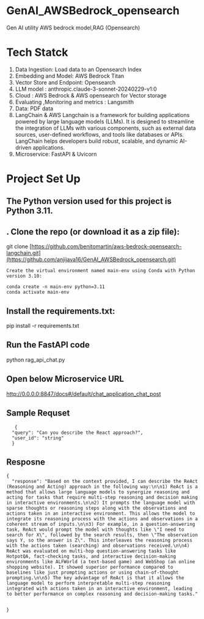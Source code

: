 # GenAI_AWSBedrock_opensearch
Gen AI utility AWS bedrock model,RAG (Opensearch)


# Tech Statck 

1. Data Ingestion: Load data to an Opensearch Index
2. Embedding and Model: AWS Bedrock Titan
3. Vector Store and Endpoint: Opensearch
4. LLM model : anthropic.claude-3-sonnet-20240229-v1:0
5. Cloud : AWS Bedrock & AWS opensearch for Vector storage
6. Evaluating ,Monitoring and metrics : Langsmith
7. Data: PDF data
8. LangChain & AWS Langchain  is a framework for building applications powered by large language models (LLMs). It is designed to streamline the integration of LLMs with various components, such as external data sources, user-defined workflows, and tools like databases or APIs. LangChain helps developers build robust, scalable, and dynamic AI-driven applications.
9. Microservice: FastAPI & Uvicorn



# Project Set Up

## The Python version used for this project is Python 3.11.


## . Clone the repo (or download it as a zip file):

  git clone [https://github.com/benitomartin/aws-bedrock-opensearch-langchain.git](https://github.com/anjijava16/GenAI_AWSBedrock_opensearch.git)


```
Create the virtual environment named main-env using Conda with Python version 3.10:

conda create -n main-env python=3.11
conda activate main-env

```

## Install the requirements.txt:

   pip install -r requirements.txt

##  Run the FastAPI code
   
   python rag_api_chat.py

##  Open below Microservice URL
   http://0.0.0.0:8847/docs#/default/chat_application_chat_post


##  Sample Requset 
   
```
   {
  "query": "Can you describe the React approach?",
  "user_id": "string"
  }
  ```

##  Resposne

```
{
  "response": "Based on the context provided, I can describe the ReAct (Reasoning and Acting) approach in the following way:\n\n1) ReAct is a method that allows large language models to synergize reasoning and acting for tasks that require multi-step reasoning and decision making in interactive environments.\n\n2) It prompts the language model with sparse thoughts or reasoning steps along with the observations and actions taken in an interactive environment. This allows the model to integrate its reasoning process with the actions and observations in a coherent stream of inputs.\n\n3) For example, in a question-answering task, ReAct would prompt the model with thoughts like \"I need to search for X\", followed by the search results, then \"The observation says Y, so the answer is Z\". This interleaves the reasoning process with the actions taken (searching) and observations received.\n\n4) ReAct was evaluated on multi-hop question-answering tasks like HotpotQA, fact-checking tasks, and interactive decision-making environments like ALFWorld (a text-based game) and WebShop (an online shopping website). It showed superior performance compared to baselines like just prompting actions or using chain-of-thought prompting.\n\n5) The key advantage of ReAct is that it allows the language model to perform interpretable multi-step reasoning integrated with actions taken in an interactive environment, leading to better performance on complex reasoning and decision-making tasks."

 
}

```
